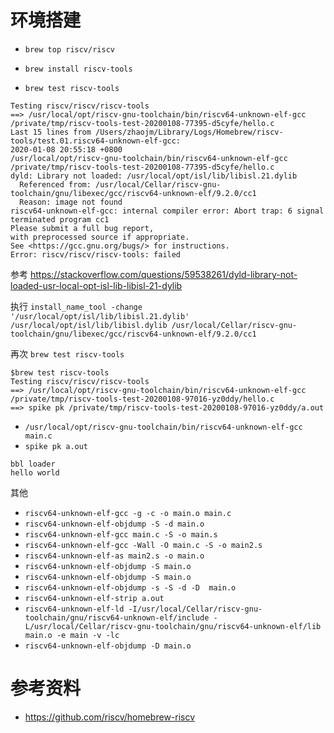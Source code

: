 # 环境搭建




- `brew top riscv/riscv`
- `brew install riscv-tools`

- `brew test riscv-tools`

```
Testing riscv/riscv/riscv-tools
==> /usr/local/opt/riscv-gnu-toolchain/bin/riscv64-unknown-elf-gcc /private/tmp/riscv-tools-test-20200108-77395-d5cyfe/hello.c
Last 15 lines from /Users/zhaojm/Library/Logs/Homebrew/riscv-tools/test.01.riscv64-unknown-elf-gcc:
2020-01-08 20:55:18 +0800
/usr/local/opt/riscv-gnu-toolchain/bin/riscv64-unknown-elf-gcc
/private/tmp/riscv-tools-test-20200108-77395-d5cyfe/hello.c
dyld: Library not loaded: /usr/local/opt/isl/lib/libisl.21.dylib
  Referenced from: /usr/local/Cellar/riscv-gnu-toolchain/gnu/libexec/gcc/riscv64-unknown-elf/9.2.0/cc1
  Reason: image not found
riscv64-unknown-elf-gcc: internal compiler error: Abort trap: 6 signal terminated program cc1
Please submit a full bug report,
with preprocessed source if appropriate.
See <https://gcc.gnu.org/bugs/> for instructions.
Error: riscv/riscv/riscv-tools: failed
```


参考 https://stackoverflow.com/questions/59538261/dyld-library-not-loaded-usr-local-opt-isl-lib-libisl-21-dylib

执行
`install_name_tool -change '/usr/local/opt/isl/lib/libisl.21.dylib' /usr/local/opt/isl/lib/libisl.dylib /usr/local/Cellar/riscv-gnu-toolchain/gnu/libexec/gcc/riscv64-unknown-elf/9.2.0/cc1`



再次 
`brew test riscv-tools`

```
$brew test riscv-tools
Testing riscv/riscv/riscv-tools
==> /usr/local/opt/riscv-gnu-toolchain/bin/riscv64-unknown-elf-gcc /private/tmp/riscv-tools-test-20200108-97016-yz0ddy/hello.c
==> spike pk /private/tmp/riscv-tools-test-20200108-97016-yz0ddy/a.out     
```



- `/usr/local/opt/riscv-gnu-toolchain/bin/riscv64-unknown-elf-gcc main.c`
- `spike pk a.out`
```
bbl loader
hello world
```


其他
- `riscv64-unknown-elf-gcc -g -c -o main.o main.c`
- `riscv64-unknown-elf-objdump -S -d main.o`
- `riscv64-unknown-elf-gcc main.c -S -o main.s `
- `riscv64-unknown-elf-gcc -Wall -O main.c -S -o main2.s  `
- `riscv64-unknown-elf-as main2.s -o main.o`
- `riscv64-unknown-elf-objdump -S main.o`
- `riscv64-unknown-elf-objdump -S main.o`
- `riscv64-unknown-elf-objdump -s -S -d -D  main.o`
-  `riscv64-unknown-elf-strip a.out `
- `riscv64-unknown-elf-ld -I/usr/local/Cellar/riscv-gnu-toolchain/gnu/riscv64-unknown-elf/include -L/usr/local/Cellar/riscv-gnu-toolchain/gnu/riscv64-unknown-elf/lib  main.o -e main -v -lc`
- `riscv64-unknown-elf-objdump -D main.o`


# 参考资料
- https://github.com/riscv/homebrew-riscv
